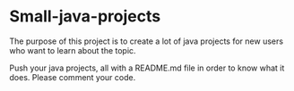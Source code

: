 # Small-java-projects

The purpose of this project is to create a lot of java projects for new users who want to learn about the topic.

Push your java projects, all with a README.md file in order to know what it does.
Please comment your code.
